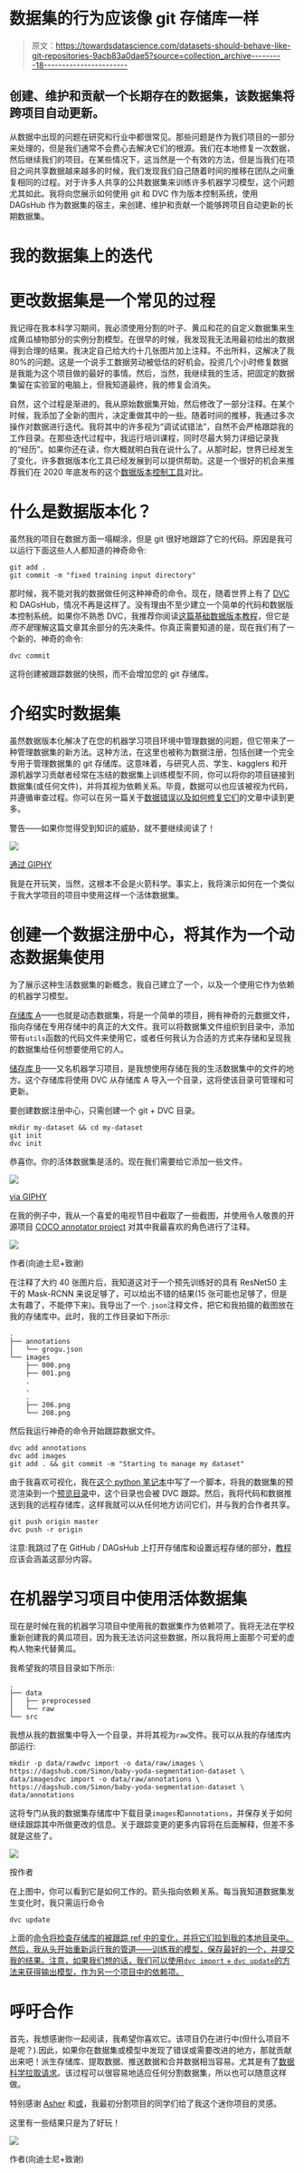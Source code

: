 # 数据集的行为应该像 git 存储库一样

> 原文：<https://towardsdatascience.com/datasets-should-behave-like-git-repositories-9acb83a0dae5?source=collection_archive---------18----------------------->

## 创建、维护和贡献一个长期存在的数据集，该数据集将跨项目自动更新。

从数据中出现的问题在研究和行业中都很常见。那些问题是作为我们项目的一部分来处理的，但是我们通常不会费心去解决它们的根源。我们在本地修复一次数据，然后继续我们的项目。在某些情况下，这当然是一个有效的方法，但是当我们在项目之间共享数据越来越多的时候，我们发现我们自己随着时间的推移在团队之间重复相同的过程。对于许多人共享的公共数据集来训练许多机器学习模型，这个问题尤其如此。我将向您展示如何使用 git 和 DVC 作为版本控制系统，使用 DAGsHub 作为数据集的宿主，来创建、维护和贡献一个能够跨项目自动更新的长期数据集。

# 我的数据集上的迭代

# 更改数据集是一个常见的过程

我记得在我本科学习期间，我必须使用分割的叶子、黄瓜和花的自定义数据集来生成黄瓜植物部分的实例分割模型。在很早的时候，我发现我无法用最初给出的数据得到合理的结果。我决定自己给大约十几张图片加上注释。不出所料，这解决了我 80%的问题。这是一个说手工数据劳动被低估的好机会。投资几个小时修复数据是我能为这个项目做的最好的事情。然后，当然，我继续我的生活，把固定的数据集留在实验室的电脑上，但我知道最终，我的修复会消失。

自然，这个过程是渐进的。我从原始数据集开始，然后修改了一部分注释。在某个时候，我添加了全新的图片，决定重做其中的一些。随着时间的推移，我通过多次操作对数据进行迭代。我将其中的许多视为“调试试错法”，自然不会严格跟踪我的工作目录。在那些迭代过程中，我运行培训课程，同时尽最大努力详细记录我的“经历”。如果你还在读，你大概就明白我在说什么了。从那时起，世界已经发生了变化，许多数据版本化工具已经发展到可以提供帮助。这是一个很好的机会来推荐我们在 2020 年底发布的这个[数据版本控制工具](https://dagshub.com/blog/data-version-control-tools/)对比。

# 什么是数据版本化？

虽然我的项目在数据方面一塌糊涂，但是 git 很好地跟踪了它的代码。原因是我可以运行下面这些人人都知道的神奇命令:

```
git add .
git commit -m "fixed training input directory"
```

那时候，我不能对我的数据做任何这种神奇的命令。现在，随着世界上有了 [DVC](https://dvc.org/) 和 DAGsHub，情况不再是这样了。没有理由不至少建立一个简单的代码和数据版本控制系统。如果你不熟悉 DVC，我推荐你阅读[这篇基础数据版本教程](https://dagshub.com/docs/experiment-tutorial/2-data-versioning/)，但它是*而不是*理解这篇文章其余部分的先决条件。你真正需要知道的是，现在我们有了一个新的、神奇的命令:

```
dvc commit
```

这将创建被跟踪数据的快照，而不会增加您的 git 存储库。

# 介绍实时数据集

虽然数据版本化解决了在您的机器学习项目环境中管理数据的问题，但它带来了一种管理数据集的新方法。这种方法，在这里也被称为数据注册，包括创建一个完全专用于管理数据集的 git 存储库。这意味着，与研究人员、学生、kagglers 和开源机器学习贡献者经常在冻结的数据集上训练模型不同，你可以将你的项目链接到数据集(或任何文件)，并将其视为依赖关系。毕竟，数据可以也应该被视为代码，并遵循审查过程。你可以在另一篇关于[数据错误以及如何修复它们](https://dagshub.com/blog/data-bugs-how-to-fix-them/)的文章中读到更多。

警告——如果你觉得受到知识的威胁，就不要继续阅读了！

![](img/5f203abff2469b8d883b620c9f2bdba3.png)

[通过 GIPHY](https://giphy.com/gifs/arielle-m-star-trek-information-overload-3o6gDSdED1B5wjC2Gc)

我是在开玩笑，当然，这根本不会是火箭科学。事实上，我将演示如何在一个类似于我大学项目的项目中使用这样一个活体数据集。

# 创建一个数据注册中心，将其作为一个动态数据集使用

为了展示这种生活数据集的新概念，我自己建立了一个，以及一个使用它作为依赖的机器学习模型。

[存储库 A](https://dagshub.com/Simon/baby-yoda-segmentation-dataset)——也就是动态数据集，将是一个简单的项目，拥有神奇的元数据文件，指向存储在专用存储中的真正的大文件。我可以将数据集文件组织到目录中，添加带有`utils`函数的代码文件来使用它，或者任何我认为合适的方式来存储和呈现我的数据集给任何想要使用它的人。

[储存库 B](https://dagshub.com/Simon/baby-yoda-segmentor)——又名机器学习项目，是我想使用存储在我的生活数据集中的文件的地方。这个存储库将使用 DVC 从存储库 A 导入一个目录，这将使该目录可管理和可更新。

要创建数据注册中心，只需创建一个 git + DVC 目录。

```
mkdir my-dataset && cd my-dataset
git init
dvc init
```

恭喜你。你的活体数据集是活的。现在我们需要给它添加一些文件。

![](img/13230eb1755033dd8962bc0479cb4362.png)

[via GIPHY](https://giphy.com/gifs/arielle-m-star-trek-information-overload-3o6gDSdED1B5wjC2Gc)

在我的例子中，我从一个喜爱的电视节目中截取了一些截图，并使用令人敬畏的开源项目 [COCO annotator project](https://github.com/jsbroks/coco-annotator) 对其中我最喜欢的角色进行了注释。

![](img/e827badf0cbb1746e577a03e276f0ee2.png)

作者(向迪士尼+致谢)

在注释了大约 40 张图片后，我知道这对于一个预先训练好的具有 ResNet50 主干的 Mask-RCNN 来说足够了，可以给出不错的结果(15 张可能也足够了，但是太有趣了，不能停下来)。我导出了一个`.json`注释文件，把它和我拍摄的截图放在我的存储库中。此时，我的工作目录如下所示:

```
.
├── annotations
│   └── grogu.json
└── images
    ├── 000.png
    ├── 001.png
    .
    .
    .
    ├── 206.png
    └── 208.png
```

然后我运行神奇的命令开始跟踪数据文件。

```
dvc add annotations
dvc add images
git add . && git commit -m "Starting to manage my dataset"
```

由于我喜欢可视化，我在[这个 python 笔记本](https://dagshub.com/Simon/baby-yoda-segmentation-dataset/src/master/Playground.ipynb)中写了一个脚本，将我的数据集的预览渲染到一个[预览目录](https://dagshub.com/Simon/baby-yoda-segmentation-dataset/src/master/preview)中，这个目录也会被 DVC 跟踪。然后，我将代码和数据推送到我的远程存储库，这样我就可以从任何地方访问它们，并与我的合作者共享。

```
git push origin master
dvc push -r origin
```

注意:我跳过了在 GitHub / DAGsHub 上打开存储库和设置远程存储的部分，[教程](https://dagshub.com/docs/experiment-tutorial/2-data-versioning/#pushing-code-data-and-models-to-dagshub)应该会涵盖这部分内容。

# 在机器学习项目中使用活体数据集

现在是时候在我的机器学习项目中使用我的数据集作为依赖项了。我将无法在学校重新创建我的黄瓜项目，因为我无法访问这些数据，所以我将用上面那个可爱的虚构人物来代替黄瓜。

我希望我的项目目录如下所示:

```
.
├── data
│   ├── preprocessed
│   └── raw
└── src
```

我想从我的数据集中导入一个目录，并将其视为`raw`文件。我可以从我的存储库内部运行:

```
mkdir -p data/rawdvc import -o data/raw/images \
https://dagshub.com/Simon/baby-yoda-segmentation-dataset \
data/imagesdvc import -o data/raw/annotations \
https://dagshub.com/Simon/baby-yoda-segmentation-dataset \
data/annotations
```

这将专门从我的数据集存储库中下载目录`images`和`annotations`，并保存关于如何继续跟踪其中所做更改的信息。关于跟踪变更的更多内容将在后面解释，但差不多就是这些了。

![](img/be70381e1ccbb084bce9cb540c197f10.png)

按作者

在上图中，你可以看到它是如何工作的。箭头指向依赖关系。每当我知道数据集发生变化时，我只需运行命令

```
dvc update
```

上面的[命令将检查存储库的被跟踪 ref 中的变化，并将它们拉到我的本地目录中。然后，我从头开始重新运行我的管道——训练我的模型，保存最好的一个，并提交我的结果。注意，如果我们想的话，我们可以使用`dvc import` + `dvc update`的方法来获得输出模型，作为另一个项目中的依赖项。](https://dvc.org/doc/command-reference/update)

# 呼吁合作

首先，我想感谢你一起阅读，我希望你喜欢它。该项目仍在进行中(但什么项目不是呢？).因此，如果你在数据集或模型中发现了错误或需要改进的地方，那就贡献出来吧！派生存储库、提取数据、推送数据和合并数据相当容易。尤其是有了[数据科学拉取请求](https://dagshub.com/blog/data-science-pull-requests/)。该过程可以很容易地适应任何分割数据集，所以也可以随意这样做。

特别感谢 [Asher](https://www.linkedin.com/in/asher-yartsev/) 和[或](https://www.linkedin.com/in/or-shemesh-4a99a7101/)，我最初分割项目的同学们给了我这个迷你项目的灵感。

这里有一些结果只是为了好玩！

![](img/9d7c925a37b6efe9b97c6aa955665630.png)

作者(向迪士尼+致谢)